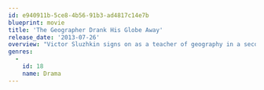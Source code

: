 ```yaml
---
id: e940911b-5ce8-4b56-91b3-ad4817c14e7b
blueprint: movie
title: 'The Geographer Drank His Globe Away'
release_date: '2013-07-26'
overview: "Victor Sluzhkin signs on as a teacher of geography in a secondary school in his native Perm (in the Urals) and gets lost in a haze of hard vodka, desperate love for a nymphet-like student and the stress of educating teenagers. Geographer, as the students immediately dub Sluzhkin, attempts to escape from the grueling, dull, stultifying reality of Russia's provincial life in a rafting tour to the Urals. Accompanied by wild, adventure-seeking adolescents, faced with the numerous grim surprises of the nature, Geographer is poised to find himself and his own truth."
genres:
  -
    id: 18
    name: Drama
---
```

